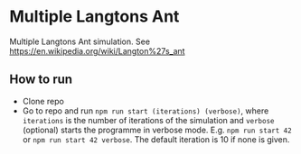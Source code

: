 # Multiple Langtons Ant

Multiple Langtons Ant simulation. See https://en.wikipedia.org/wiki/Langton%27s_ant

## How to run
- Clone repo
- Go to repo and run `npm run start (iterations) (verbose)`, where `iterations` is the number of iterations of the simulation and `verbose` (optional) starts the programme in  verbose mode. E.g. `npm run start 42` or `npm run start 42 verbose`. The default iteration is 10 if none is given.
